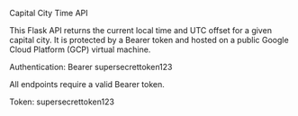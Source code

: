 Capital City Time API

This Flask API returns the current local time and UTC offset for a given capital city. It is protected by a Bearer token and hosted on a public Google Cloud Platform (GCP) virtual machine.

Authentication: Bearer supersecrettoken123

All endpoints require a valid Bearer token.

Token: supersecrettoken123


